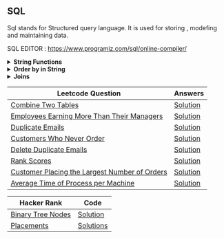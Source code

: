 ## SQL

Sql stands for Structured query language. It is used for storing , modefing and maintaining data.

SQL EDITOR : https://www.programiz.com/sql/online-compiler/  

<details >
<summary><b>String Functions</b></summary>

We will be using table `customer` .

Table : `Customer`
|customer_id|	first_name	|last_name|	age|	country|
|-----------|---------------|----------|-----|----|
|1|	John	|Doe	|31	|USA|
|2|	Robert	|Luna	|22	|USA|
|3|	David	|Robinson|	22	|UK|
|4|	John	|Reinhardt|	25	|UK|
|5|	Betty	|Doe	|28	|UAE|

1. CHARINDEX(character, String) : Finds the index of character in String.

Query : `SELECT first_name , CHARINDEX("o",first_name) AS character_index FROM customers;`  
`Output : `

|first_name|	character_index|
|----------|--------------------|
|John	|2|
|Robert	|2|
|David	|0|
|John	|2|
|Betty	|0|

2. CONCAT(string1 , string2,.....) : It concat two String.

Query : `SELECT first_name || " " || last_name AS Full_Name FROM customers;`  

|Full_Name|
|---------|
|John Doe|
|Robert Luna|
|David Robinson|
|John Reinhardt|
|Betty Doe|

3. LENGTH(String) : Return length of String.

Query : `SELECT LENGTH(first_name) AS length_of_name FROM customers;`   
`Output : `  

|length_of_name|
|---------------|
|4|
|6|
|5|
|4|
|5|

4. REPLACE(String, substr_you_want_to_replace, substr) : This function replaces all occurrences of a substring within a string, with a new substring.  

Query : `SELECT REPLACE(first_name, "tt", "rr") AS replaced_string FROM customers;`  
`Output : `

|replaced_string|
|---------------|
|John|
|Robert|
|David|
|John|
|Berry|

5. REVERSE(string) : Reverse the string.  

Query : `SELECT REVERSE(first_name) AS reversed FROM customers;`  
`Output : `
|reversed|
|--------|
|nhoJ|
|treboR|
|divaD|
|nhoJ|
|ytteB|
6. SUBSTRING(string , start , length) : Retrun substring of the strng.

Query : `SELECT SUBSTRING(first_name, 1,3) AS substring FROM customers;`  
`Output : `

|substring|
|---------|
|Joh|
|Rob|
|Dav|
|Joh|
|Bet|

7. LOWER(string) : convert string to lower case.

Query : `SELECT LOWER(first_name) AS lower FROM customers;`  
`Output : `

|lower|
|------|
|john|
|robert|
|david|
|john|
|betty|

8. UPPER(string) : convert string to upper case.

Query : `SELECT UPPER(first_name) AS lower FROM customers;`  
`Output : `

|upper|
|-----|
|JOHN|
|ROBERT|
|DAVID|
|JOHN|
|BETTY|

</details>

<details >
<summary><b>Order by in String</b></summary>

The table names has column name if we use order by in name column :
|name|
|----|
|C_1|
|C_2|
|C_10|
|C_3|
|C_10|
|C_20|
|C_10|

Query : `SELECT name FROM names ORDER BY name;`  
`output :`
|name|
|----|
|C_1|
|C_10|
|C_100|
|C_1000|
|C_2|
|C_20|
|C_3|

</details>
<details>
<summary><b>Joins</b></summary>

customer_id Table
|id	|
|--|
|1|
|2|
|3|
|NULL|
|5|
|1|
|16|
|14|
|12|
|3|

id_list Table
|id|name|
|----|----|	
|1|a|
|2|b|
|3|c|
|5|x|
|2|m|
|6|j|
|1|z|
|NULL|L|

INNER JOIN
Query : `SELECT * FROM customer_id AS c 
INNER JOIN id_list AS i
ON c.id = i.id;
`  
id | id |name|
|--|--|--|
|1 |1 |a|
|1 |1 |z|
|2 |2 |b|
|2 |2 |m|
|3 |3 |c|
|5 |5 |x|
|1 |1 |a|
|1 |1 |z|
|3 |3 |c|

LEFT JOIN
Query : `SELECT * FROM customer_id AS c 
LEFT JOIN id_list AS i
ON c.id = i.id;
` 
|id|id|name|
|--|--|-|
|1 |1 |a|
|1 |1 |a|
|2 |2 |b|
|3 |3 |c|
|3 |3 |c|
|5 |5 |x|
|2 |2 |m|
|1 |1 |z|
|1 |1 |z|
|NULL| NULL |NULL|
|16| NULL |NULL|
|14| NULL |NULL|
|12| NULL |NULL|

RIGHT JOIN
Query : `SELECT * FROM customer_id AS c 
RIGHT JOIN id_list AS i
ON c.id = i.id;
` 
|id|id|name|
|--|--|-|
|1| 1| a|
|1| 1| z|
|2| 2| b|
|2| 2| m|
|3| 3| c|
|5| 5| x|
|1| 1| a|
|1| 1| z|
|3| 3| c|
|NULL| 6 |j|
|NULL| NULL |L|

OUTER JOIN 

Query : `SELECT * FROM   customer_id AS c 
RIGHT JOIN id_list AS i
ON c.id = i.id
UNION
SELECT * FROM customer_id AS c 
LEFT JOIN id_list AS i
ON c.id = i.id;
`
|id|id|name|
|--|--|-|
|1 |1| a|
|1 |1| z|
|2 |2| b|
|2 |2| m|
|3 |3| c|
|5 |5| x|
|NULL| 6 j|
|NULL| NULL| L|
|NULL| NULL| NULL|
|16 |NULL| NULL|
|14 |NULL| NULL|
|12 |NULL| NULL|


Note : `In c.id = i.id Null values will not be compared as it represent absense of value.`
</details>

| Leetcode Question | Answers |
|-------------------|---------|
[Combine Two Tables](https://leetcode.com/problems/combine-two-tables/submissions/1188306822/) | [Solution](src/sql/combine_two_tables.sql)|
|[Employees Earning More Than Their Managers](https://leetcode.com/problems/employees-earning-more-than-their-managers/description/)|[Solution](src/sql/employees_earning_more_than_their_managers.sql)|
|[Duplicate Emails](https://leetcode.com/problems/duplicate-emails/description/)|[Solution](src/sql/dublicate_emails.sql)|
|[Customers Who Never Order](https://leetcode.com/problems/customers-who-never-order/description/)|[Solution](src/sql/customer_who_never_order.sql)|
|[Delete Duplicate Emails](https://leetcode.com/problems/delete-duplicate-emails/description/)|[Solution]()|
|[Rank Scores](https://leetcode.com/problems/rank-scores/description/)|[Solution](src/sql/rank_score.sql)|
|[Customer Placing the Largest Number of Orders](https://leetcode.com/problems/customer-placing-the-largest-number-of-orders/description/)|[Solution](src/sql/customer_placing_largest_number_of_orders.sql)|
|[Average Time of Process per Machine](https://leetcode.com/problems/average-time-of-process-per-machine/description/?envType=study-plan-v2&envId=top-sql-50)|[Solution](src/sql/average_time_of_process_per_machine.sql)


|Hacker Rank |Code|
|------------|---|
|[Binary Tree Nodes](https://www.hackerrank.com/challenges/binary-search-tree-1/problem?isFullScreen=true)|[Solution](src/sql/binary_tree_node.sql)|
|[Placements](https://www.hackerrank.com/challenges/placements/problem?isFullScreen=true)|[Solutions](src/sql/placement.sql)